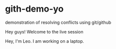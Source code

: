 # gith-demo-yo
demonstration of resolving conflicts using git/github

Hey guys! Welcome to the live session

Hey, I'm Leo. I am working on a laptop. 

